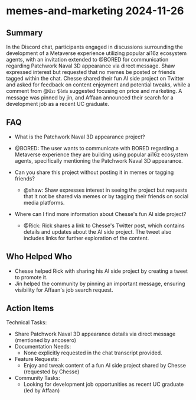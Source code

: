 # memes-and-marketing 2024-11-26

## Summary

In the Discord chat, participants engaged in discussions surrounding the development of a Metaverse experience utilizing
popular ai16z ecosystem agents, with an invitation extended to @BORED for communication regarding Patchwork Naval 3D
appearance via direct message. Shaw expressed interest but requested that no memes be posted or friends tagged within
the chat. Chesse shared their fun AI side project on Twitter and asked for feedback on content enjoyment and potential
tweaks, while a comment from @𝔈𝔵𝔢 𝔓𝔩𝔞𝔱𝔞 suggested focusing on price and marketing. A message was pinned by jin, and
Affaan announced their search for a development job as a recent UC graduate.

## FAQ

- What is the Patchwork Naval 3D appearance project?
- @BORED: The user wants to communicate with BORED regarding a Metaverse experience they are building using popular
  ai16z ecosystem agents, specifically mentioning the Patchwork Naval 3D appearance.

- Can you share this project without posting it in memes or tagging friends?

    - @shaw: Shaw expresses interest in seeing the project but requests that it not be shared via memes or by tagging
      their friends on social media platforms.

- Where can I find more information about Chesse's fun AI side project?
    - @Rick: Rick shares a link to Chesse's Twitter post, which contains details and updates about the AI side project.
      The tweet also includes links for further exploration of the content.

## Who Helped Who

- Chesse helped Rick with sharing his AI side project by creating a tweet to promote it.
- Jin helped the community by pinning an important message, ensuring visibility for Affaan's job search request.

## Action Items

Technical Tasks:

- Share Patchwork Naval 3D appearance details via direct message (mentioned by ancosero)
- Documentation Needs:
    - None explicitly requested in the chat transcript provided.
- Feature Requests:
    - Enjoy and tweak content of a fun AI side project shared by Chesse (requested by Chesse)
- Community Tasks:
    - Looking for development job opportunities as recent UC graduate (led by Affaan)
